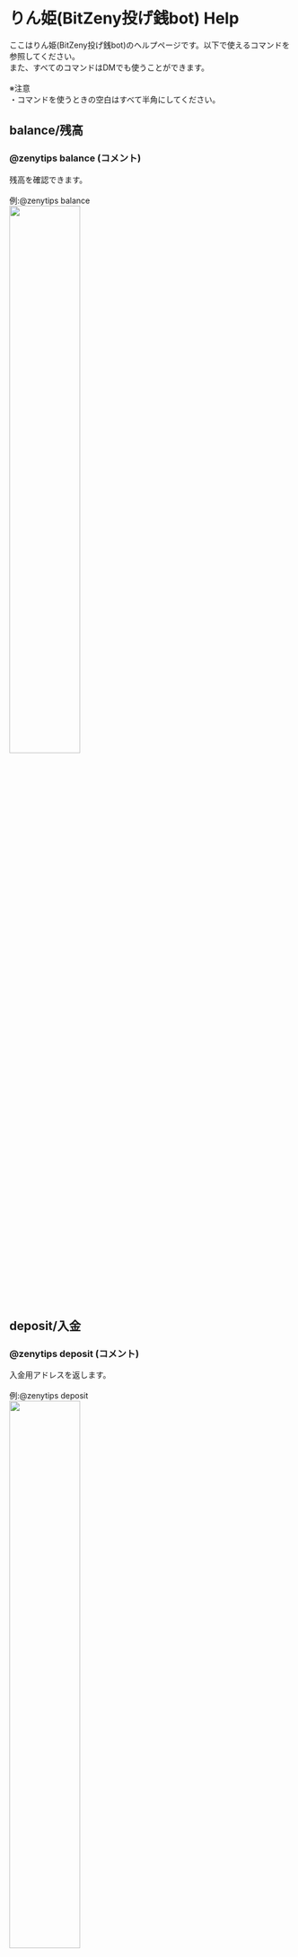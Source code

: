 # りん姫(BitZeny投げ銭bot) Help

ここはりん姫(BitZeny投げ銭bot)のヘルプページです。以下で使えるコマンドを参照してください。<br>
また、すべてのコマンドはDMでも使うことができます。<br><br>
※注意<br>
・コマンドを使うときの空白はすべて半角にしてください。<br>

## balance/残高
### @zenytips balance (コメント)<br>
残高を確認できます。<br><br>
例:@zenytips balance<br>
<img src="https://i.imgur.com/kjoqPPN.png" alt="" width="50%" height="50%">

## deposit/入金
### @zenytips deposit (コメント)<br>
入金用アドレスを返します。<br><br>
例:@zenytips deposit<br>
<img src="https://i.imgur.com/r6cxfFc.png" alt="" width="50%" height="50%">

## withdraw/出金

## withdrawall/全額出金

## send/送金

## tip/投銭
@￰zenytips tip @￰twitterアカウント 投銭額(ZNY)<br>
投げ銭をします。送られた側は3日以内にbalanceをすると受け取れます。<br><br>
また、@￰zenytips tip @￰zenytips 投銭額(ZNY)<br>
で開発者に寄付できます。サーバー代足りないのでぜひ投げ銭どうぞ。

## rain
 @￰zenytips rain 撒銭額(ZNY)<br>
 rainを受け取れる条件は、残高5zny以上でbalanceをしていること<br>
 出金して10zny切った場合は取り消し

## rainlist
DMでのみ使えます。rainを受け取る条件を満たしている人一覧を返します。

## rainfollower
@￰zenytips rainfollower 撒銭額(ZNY)<br>
自分のフォロワーの人に限りrainをします。重いので連発しないでね。

## rainfollowerlist
DMでのみ使えます。rainfollowerを受け取る条件を満たしている人一覧を返します。